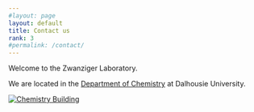 ```yaml
---
#layout: page
layout: default
title: Contact us
rank: 3
#permalink: /contact/
---
```

Welcome to the Zwanziger Laboratory.

We are located in the [Department of Chemistry](https://dal.ca/faculty/science/chemistry.html) at Dalhousie University.

[![Chemistry Building](/assets/images/DalChemBuilding.jpg)](https://dal.ca/faculty/science/chemistry.html)
